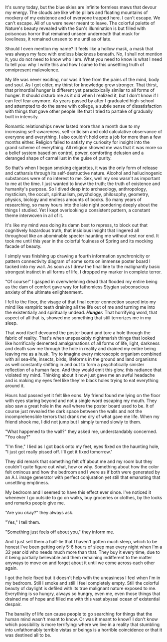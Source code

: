 It's sunny today, but the blue skies are infinite formless maws that devour my energy. The clouds are like white pillars and floating mountains of mockery of my existence and of everyone trapped here. I can't escape. We can't escape. All of us were never meant to leave. The colorful palette of Nature's beauty revealed with the Sun's illumination is but filled with poisonous horror that remained unseen underneath that mask for loveliness, it remained unseen to me until as of late.

Should I even mention my name? It feels like a hollow mask, a mask that was always my face with endless blackness beneath. No, I shall not mention it, you do not need to know who I am. What you need to know is what I need to tell you: why I write this and how I came to this unsettling truth of omnipresent malevolence.

My life was never exciting, nor was it free from the pains of the mind, body and soul. As I got older, my thirst for knowledge grew stronger. That thirst, that primordial hunger is different yet paradoxically similar to all forms of hunger. It should disturb me as it did when I realized it, but I don't know if I can feel fear anymore. As years passed by after I graduated high-school and attempted to do the same with college, a subtle sense of dissatisfaction with things that gave other people life that I tried to partake of gradually built in intensity. 

Romantic relationships never lasted more than a month due to my increasing self-awareness, self-criticism and cold calculative observance of everyone and everything. I also couldn't hold onto a job for more than a few months either. Religion failed to satisfy my curiosity for insight into the grand scheme of everything. All religion showed me was that it was more so a belief system based on control, power, comforting delusion and a deranged shape of carnal lust in the guise of purity. 

So that's when I began smoking cigarettes, it was the only form of release and catharsis through its self-destructive nature. Alcohol and hallucinogenic substances were of no interest to me. Sex, well my sex wasn't as important to me at the time. I just wanted to know the truth; the truth of existence and humanity's purpose. So I dived deep into archaeology, anthropology, mysticism, the occult, spiritualism, psychology, philosophy, geometry, physics, biology and endless amounts of books. So many years of researching, so many hours into the late night pondering deeply about the things I studied. Yet I kept overlooking a consistent pattern, a constant theme interwoven in all of it.

It's like my mind was doing its damn best to repress, to block out that cognitively hazardous truth, that insidious insight that lingered all throughout like an abominable specter haunting me without rest nor end. It took me until this year in the colorful foulness of Spring and its mocking facade of beauty.

I simply was finishing up drawing a fourth information synchronicity or pattern connectivity diagram of some sorts on immense poster board I tacked into my wall. As soon as I drew the final line to the malignantly basic strongest instinct in all forms of life, I dropped my marker in complete terror.

"Of course!" I gasped in overwhelming dread that flooded my entire being as the dam of comfort gave way for fathomless Stygian subconscious anxiety of the ultimate enlightenment.

I fell to the floor, the visage of that final center connection seared into my mind like vampiric teeth draining all the life out of me and turning me into the existentially and spiritually undead. ***Hunger.*** That horrifying word, that aspect of all that is, showed me something that still terrorizes me in my sleep.

That word itself devoured the poster board and tore a hole through the fabric of reality. That's when unspeakably nightmarish things that looked like horrifically demented amalgamations of all forms of life, light, darkness and death saw me through the hole in reality and drained my entire being leaving me as a husk. Try to imagine every microscopic organism combined with all sea-life, insects, birds, lifeforms in the ground and land organisms as well constantly shifting in and out to form a psychotically sinister reflection of a human face. And they would emit this glow, this radiance that violated my mind. Thinking about it now just gave me an awful headache and is making my eyes feel like they're black holes trying to eat everything around it.

Hours had passed yet it felt like eons. My friend found me lying on the floor with eyes staring beyond and not a single word escaping my mouth. They also saw a great hole in the wall where the poster board used to be. It of course just revealed the dark space between the walls and not the incomprehensible terrors that drank me dry of what gave me life. When my friend shook me, I did not jump but I simply turned slowly to them.

"What happened to the wall?" they asked me, understandably concerned. "You okay?"

"I'm fine," I lied as I got back onto my feet, eyes fixed on the haunting hole, "I just got really pissed off. I'll get it fixed tomorrow."

They did remark that something felt off about me and my room but they couldn't quite figure out what, how or why. Something about how the color felt ominous and how the bedroom and I were as if both were generated by an A.I. image generator with perfect conjuration yet still that emanating that unsettling emptiness.

My bedroom and I seemed to have this effect ever since. I've noticed it whenever I go outside to go on walks, buy groceries or clothes, by the looks and remarks people give me.

"Are you okay?" they always ask.

"Yes," I tell them.

"Something just feels off about you," they inform me.

And I just sell them a half-lie that I haven't gotten much sleep, which to be honest I've been getting only 5-6 hours of sleep max every night when I'm a 32 year old who needs much more than that. They buy it every time, due to it being partially believable and them remaining indifferent to the matter anyways to move on and forget about it until we come across each other again.

I got the hole fixed but it doesn't help with the uneasiness I feel when I'm in my bedroom. Still I smoke and still I feel completely empty. Still the colorful beauty of daylight is defiled with its true malignant nature exposed to me. Everything is so hungry, always so hungry, even me, even those things that drained me of hope and filled me with this vast abyssal ocean of existential despair. 

The banality of life can cause people to go searching for things that the human mind wasn't meant to know. Or was it meant to know? I don't know which possibility is more terrifying: where we live in a reality that stumbling into unfathomably terrible vistas or beings is a horrible coincidence or that it was destined all to be.